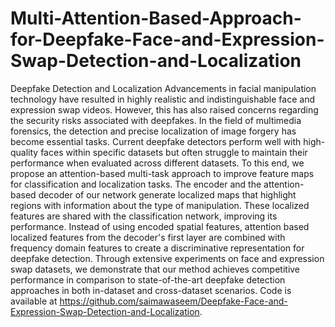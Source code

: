 # Multi-Attention-Based-Approach-for-Deepfake-Face-and-Expression-Swap-Detection-and-Localization
Deepfake Detection and Localization
Advancements in facial manipulation technology have resulted in highly realistic and indistinguishable face and expression swap videos. However, this has also raised concerns regarding the security risks associated with deepfakes. In the field of multimedia forensics, the detection and precise localization of image forgery has become essential tasks. Current deepfake detectors perform well with high-quality faces within specific datasets but often struggle to maintain their performance when evaluated across different datasets. To this end, we propose an attention-based multi-task approach to improve feature maps for classification and localization tasks. The encoder and the attention-based decoder of our network generate localized maps that highlight regions with information about the type of manipulation. These localized features are shared with the classification network, improving its performance. Instead of using encoded spatial features, attention based localized features from the decoder's first layer are combined with frequency domain features to create a discriminative representation for deepfake detection. Through extensive experiments on face and expression swap datasets, we demonstrate that our method achieves competitive performance in comparison to state-of-the-art deepfake detection approaches in both in-dataset and cross-dataset scenarios. Code is available at https://github.com/saimawaseem/Deepfake-Face-and-Expression-Swap-Detection-and-Localization.
